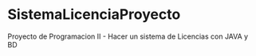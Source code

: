 # SistemaLicenciaProyecto
Proyecto de Programacion II - Hacer un sistema de Licencias con JAVA y BD
